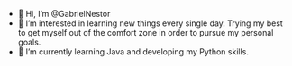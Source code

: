 - 👋 Hi, I’m @GabrielNestor
- 👀 I’m interested in learning new things every single day. Trying my best to get myself out of the comfort zone in order to pursue my personal goals.
- 🌱 I’m currently learning Java and developing my Python skills.

